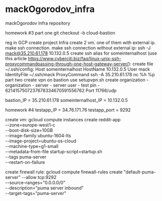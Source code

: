 # mackOgorodov_infra
mackOgorodov Infra repository

homework #3
part one
git checkout -b cloud-bastion

reg in GCP
create project Infra
create 2 vm. one of them with external ip.
make ssh connection.
make ssh connection without external ip:
	ssh -J mack@35.210.61.178 10.132.0.5
create ssh alias for someinternalhost (use this article https://www.cyberciti.biz/faq/linux-unix-ssh-proxycommandpassing-through-one-host-gateway-server/):
create file ~/.ssh/config:
Host someinternalhost
	HostName 10.132.0.5
	User mack
	IdentityFile ~/.ssh/mack
	ProxyCommand ssh -A 35.210.61.178 nc %h %p
part two
create vpn on bastion use setupvpn.sh
create organization - organization - server - server user - test pin - 6214157507237678334670591556762 Port 11766/udp

bastion_IP = 35.210.61.178
someinternalhost_IP = 10.132.0.5

homework #4
testapp_IP = 34.76.171.76
testapp_port = 9292

create vm:
gcloud compute instances create reddit-app\
  --zone=europe-west1-c \
  --boot-disk-size=10GB \
  --image-family ubuntu-1604-lts \
  --image-project=ubuntu-os-cloud \
  --machine-type=g1-small \
  --metadata-from-file startup-script=startup.sh \
  --tags puma-server \
  --restart-on-failure

create firewall rule:
gcloud compute firewall-rules create "default-puma-server" --allow tcp:9292 \
      --source-ranges="0.0.0.0/0" \
      --description="puma server inbound" \
      --target-tags="puma-server"





